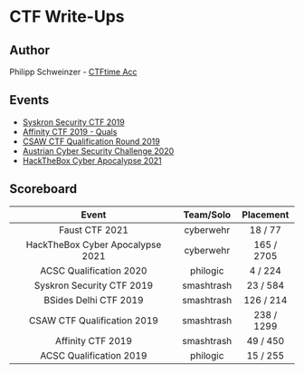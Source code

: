 # CTF Write-Ups

## Author
Philipp Schweinzer - [CTFtime Acc](https://ctftime.org/user/64124)

## Events

- [Syskron Security CTF 2019](https://github.com/PhilippSchweinzer/CTFs/tree/master/Syskron%20Security%20CTF%202019)
- [Affinity CTF 2019 - Quals](https://github.com/PhilippSchweinzer/CTFs/tree/master/Affinity%20CTF%202019%20-%20Quals)
- [CSAW CTF Qualification Round 2019](https://github.com/PhilippSchweinzer/CTFs/tree/master/CSAW%20CTF%20Qualification%20Round%202019)
- [Austrian Cyber Security Challenge 2020](https://github.com/PhilippSchweinzer/CTFs/tree/master/Austrian%20Cyber%20Security%20Challenge%202020)
- [HackTheBox Cyber Apocalypse 2021](https://github.com/PhilippSchweinzer/CTFs/tree/master/HackTheBox%20Cyber%20Apocalypse%202021)

## Scoreboard

|               Event              |  Team/Solo |  Placement |
|:--------------------------------:|:----------:|:----------:|
|          Faust CTF 2021          |  cyberwehr |   18 / 77  |
| HackTheBox Cyber Apocalypse 2021 |  cyberwehr | 165 / 2705 |
|      ACSC Qualification 2020     |  philogic  |   4 / 224  |
|     Syskron Security CTF 2019    | smashtrash |  23 / 584  |
|       BSides Delhi CTF 2019      | smashtrash |  126 / 214 |
|    CSAW CTF Qualification 2019   | smashtrash | 238 / 1299 |
|        Affinity CTF 2019         | smashtrash |  49 / 450  |
| ACSC Qualification 2019          | philogic   | 15 / 255   |
